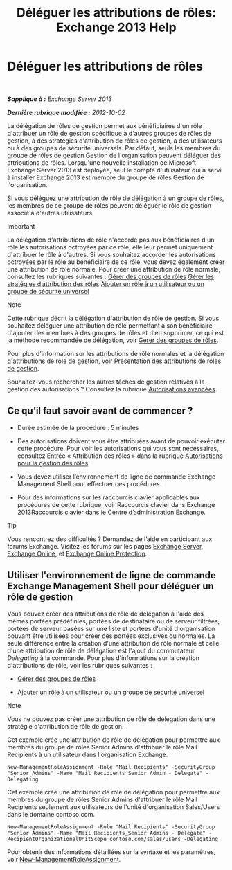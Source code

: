 ﻿---
title: 'Déléguer les attributions de rôles: Exchange 2013 Help'
TOCTitle: Déléguer les attributions de rôles
ms:assetid: ed2d00d9-90c9-49dc-ab8a-cd791569aeed
ms:mtpsurl: https://technet.microsoft.com/fr-fr/library/Dd351237(v=EXCHG.150)
ms:contentKeyID: 50479496
ms.date: 04/24/2018
mtps_version: v=EXCHG.150
ms.translationtype: HT
---

# Déléguer les attributions de rôles

 

_**Sapplique à :** Exchange Server 2013_

_**Dernière rubrique modifiée :** 2012-10-02_

La délégation de rôles de gestion permet aux bénéficiaires d'un rôle d'attribuer un rôle de gestion spécifique à d'autres groupes de rôles de gestion, à des stratégies d'attribution de rôles de gestion, à des utilisateurs ou à des groupes de sécurité universels. Par défaut, seuls les membres du groupe de rôles de gestion Gestion de l'organisation peuvent déléguer des attributions de rôles. Lorsqu'une nouvelle installation de Microsoft Exchange Server 2013 est déployée, seul le compte d'utilisateur qui a servi à installer Exchange 2013 est membre du groupe de rôles Gestion de l'organisation.

Si vous déléguez une attribution de rôle de délégation à un groupe de rôles, les membres de ce groupe de rôles peuvent déléguer le rôle de gestion associé à d'autres utilisateurs.

> [!IMPORTANT]
> La délégation d'attributions de rôle n'accorde pas aux bénéficiaires d'un rôle les autorisations octroyées par ce rôle, elle leur permet uniquement d'attribuer le rôle à d'autres. Si vous souhaitez accorder les autorisations octroyées par le rôle au bénéficiaire de ce rôle, vous devez également créer une attribution de rôle normale. Pour créer une attribution de rôle normale, consultez les rubriques suivantes :
> <a href="manage-role-groups-exchange-2013-help.md">Gérer des groupes de rôles</a>
> <a href="manage-role-assignment-policies-exchange-2013-help.md">Gérer les stratégies d’attribution des rôles</a>
> <a href="add-a-role-to-a-user-or-usg-exchange-2013-help.md">Ajouter un rôle à un utilisateur ou un groupe de sécurité universel</a>


> [!NOTE]
> Cette rubrique décrit la délégation d'attribution de rôle de gestion. Si vous souhaitez déléguer une attribution de rôle permettant à son bénéficiaire d'ajouter des membres à des groupes de rôles et d'en supprimer, ce qui est la méthode recommandée de délégation, voir <a href="manage-role-groups-exchange-2013-help.md">Gérer des groupes de rôles</a>.


Pour plus d'information sur les attributions de rôle normales et la délégation d'attributions de rôle de gestion, voir [Présentation des attributions de rôles de gestion](understanding-management-role-assignments-exchange-2013-help.md).

Souhaitez-vous rechercher les autres tâches de gestion relatives à la gestion des autorisations ? Consultez la rubrique [Autorisations avancées](advanced-permissions-exchange-2013-help.md).

## Ce qu’il faut savoir avant de commencer ?

  - Durée estimée de la procédure : 5 minutes

  - Des autorisations doivent vous être attribuées avant de pouvoir exécuter cette procédure. Pour voir les autorisations qui vous sont nécessaires, consultez Entrée « Attribution des rôles » dans la rubrique [Autorisations pour la gestion des rôles](role-management-permissions-exchange-2013-help.md).

  - Vous devez utiliser l’environnement de ligne de commande Exchange Management Shell pour effectuer ces procédures.

  - Pour des informations sur les raccourcis clavier applicables aux procédures de cette rubrique, voir Raccourcis clavier dans Exchange 2013[Raccourcis clavier dans le Centre d’administration Exchange](keyboard-shortcuts-in-the-exchange-admin-center-exchange-online-protection-help.md).

> [!TIP]
> Vous rencontrez des difficultés ? Demandez de l’aide en participant aux forums Exchange. Visitez les forums sur les pages <a href="https://go.microsoft.com/fwlink/p/?linkid=60612">Exchange Server</a>, <a href="https://go.microsoft.com/fwlink/p/?linkid=267542">Exchange Online</a>, et <a href="https://go.microsoft.com/fwlink/p/?linkid=285351">Exchange Online Protection</a>.


## Utiliser l'environnement de ligne de commande Exchange Management Shell pour déléguer un rôle de gestion

Vous pouvez créer des attributions de rôle de délégation à l'aide des mêmes portées prédéfinies, portées de destinataire ou de serveur filtrées, portées de serveur basées sur une liste et portées d'unité d'organisation pouvant être utilisées pour créer des portées exclusives ou normales. La seule différence entre la création d'une attribution de rôle normale et celle d'une attribution de rôle de délégation est l'ajout du commutateur *Delegating* à la commande. Pour plus d'informations sur la création d'attributions de rôle, voir les rubriques suivantes :

  - [Gérer des groupes de rôles](manage-role-groups-exchange-2013-help.md)

  - [Ajouter un rôle à un utilisateur ou un groupe de sécurité universel](add-a-role-to-a-user-or-usg-exchange-2013-help.md)

> [!NOTE]
> Vous ne pouvez pas créer une attribution de rôle de délégation dans une stratégie d'attribution de rôle de gestion.


Cet exemple crée une attribution de rôle de délégation pour permettre aux membres du groupe de rôles Senior Admins d'attribuer le rôle Mail Recipients à un utilisateur dans l'organisation Exchange.

    New-ManagementRoleAssignment -Role "Mail Recipients" -SecurityGroup "Senior Admins" -Name "Mail Recipients_Senior Admin - Delegate" -Delegating

Cet exemple crée une attribution de rôle de délégation pour permettre aux membres du groupe de rôles Senior Admins d'attribuer le rôle Mail Recipients seulement aux utilisateurs de l'unité d'organisation Sales/Users dans le domaine contoso.com.

    New-ManagementRoleAssignment -Role "Mail Recipients" -SecurityGroup "Senior Admins" -Name "Mail Recipients_Senior Admins - Delegate" -RecipientOrganizationalUnitScope contoso.com/sales/users -Delegating

Pour obtenir des informations détaillées sur la syntaxe et les paramètres, voir [New-ManagementRoleAssignment](https://technet.microsoft.com/fr-fr/library/dd335193\(v=exchg.150\)).

